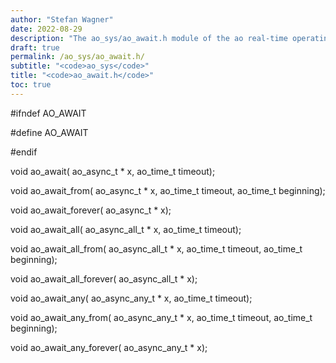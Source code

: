 ```yaml
---
author: "Stefan Wagner"
date: 2022-08-29
description: "The ao_sys/ao_await.h module of the ao real-time operating system."
draft: true
permalink: /ao_sys/ao_await.h/ 
subtitle: "<code>ao_sys</code>"
title: "<code>ao_await.h</code>"
toc: true
---
```


#ifndef AO_AWAIT

#define AO_AWAIT

#endif

void    ao_await(               ao_async_t * x,     ao_time_t timeout);

void    ao_await_from(          ao_async_t * x,     ao_time_t timeout, ao_time_t beginning);

void    ao_await_forever(       ao_async_t * x);

void    ao_await_all(           ao_async_all_t * x, ao_time_t timeout);

void    ao_await_all_from(      ao_async_all_t * x, ao_time_t timeout, ao_time_t beginning);

void    ao_await_all_forever(   ao_async_all_t * x);

void    ao_await_any(           ao_async_any_t * x, ao_time_t timeout);

void    ao_await_any_from(      ao_async_any_t * x, ao_time_t timeout, ao_time_t beginning);

void    ao_await_any_forever(   ao_async_any_t * x);

